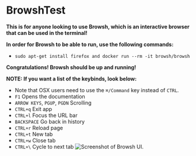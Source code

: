 # BrowshTest
**This is for anyone looking to use Browsh, which is an interactive browser that can be used in the terminal!**

**In order for Browsh to be able to run, use the following commands:**
* `sudo apt-get install firefox and docker run --rm -it browsh/browsh`

**Congratulations! Browsh should be up and running!**

**NOTE: If you want a list of the keybinds, look below:**
* Note that OSX users need to use the `⌘/Command` key instead of `CTRL`.
* `F1` Opens the documentation
* `ARROW KEYS`, `PGUP`, `PGDN` Scrolling
* `CTRL+q` Exit app
* `CTRL+l` Focus the URL bar
* `BACKSPACE` Go back in history
* `CTRL+r` Reload page
* `CTRL+t` New tab
* `CTRL+w` Close tab
* `CTRL+\` Cycle to next tab
![Screenshot of Browsh UI.](https://github.com/Lstriker1268/browshtest/assets/50205749/f2af651c-efc7-4966-8751-2ae268452868)

